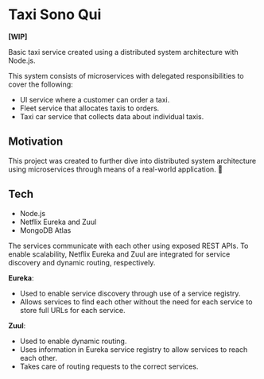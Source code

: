 # Taxi Sono Qui

**[WIP]**

Basic taxi service created using a distributed system architecture with Node.js.

This system consists of microservices with delegated responsibilities to cover the following:

* UI service where a customer can order a taxi.
* Fleet service that allocates taxis to orders.
* Taxi car service that collects data about individual taxis.

## Motivation
This project was created to further dive into distributed system architecture using microservices through means of a real-world application. 🚕

## Tech
* Node.js
* Netflix Eureka and Zuul
* MongoDB Atlas

The services communicate with each other using exposed REST APIs.
To enable scalability, Netflix Eureka and Zuul are integrated for service discovery and dynamic routing, respectively.

**Eureka**:
* Used to enable service discovery through use of a service registry.
* Allows services to find each other without the need for each service to store full URLs for each service.

**Zuul**:
* Used to enable dynamic routing.
* Uses information in Eureka service registry to allow services to reach each other.
* Takes care of routing requests to the correct services.
